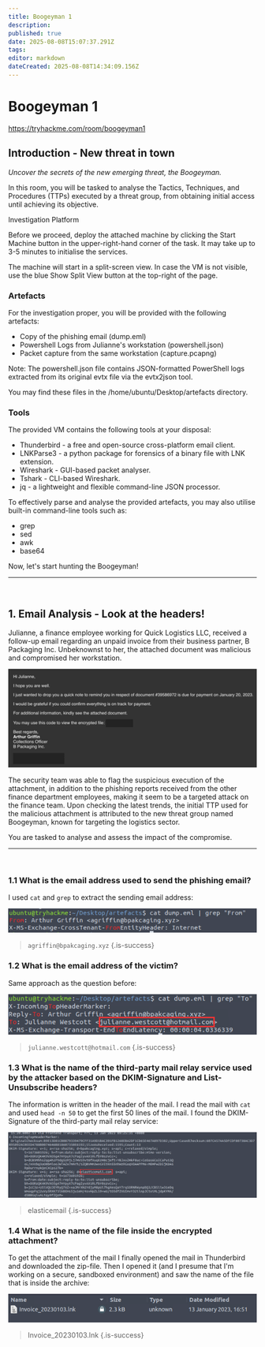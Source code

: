 ```yaml
---
title: Boogeyman 1
description: 
published: true
date: 2025-08-08T15:07:37.291Z
tags: 
editor: markdown
dateCreated: 2025-08-08T14:34:09.156Z
---
```


# Boogeyman 1

https://tryhackme.com/room/boogeyman1

## Introduction - New threat in town

*Uncover the secrets of the new emerging threat, the Boogeyman.*

In this room, you will be tasked to analyse the Tactics, Techniques, and Procedures (TTPs) executed by a threat group, from obtaining initial access until achieving its objective. 

Investigation Platform

Before we proceed, deploy the attached machine by clicking the Start Machine button in the upper-right-hand corner of the task. It may take up to 3-5 minutes to initialise the services.

The machine will start in a split-screen view. In case the VM is not visible, use the blue Show Split View button at the top-right of the page.

### Artefacts

For the investigation proper, you will be provided with the following artefacts:

- Copy of the phishing email (dump.eml)
- Powershell Logs from Julianne's workstation (powershell.json)
- Packet capture from the same workstation (capture.pcapng)

Note: The powershell.json file contains JSON-formatted PowerShell logs extracted from its original evtx file via the evtx2json tool.

You may find these files in the /home/ubuntu/Desktop/artefacts directory.

### Tools

The provided VM contains the following tools at your disposal:

- Thunderbird - a free and open-source cross-platform email client.
- LNKParse3 - a python package for forensics of a binary file with LNK extension.
- Wireshark - GUI-based packet analyser.
- Tshark - CLI-based Wireshark. 
- jq - a lightweight and flexible command-line JSON processor.

To effectively parse and analyse the provided artefacts, you may also utilise built-in command-line tools such as:

- grep
- sed
- awk
- base64

Now, let's start hunting the Boogeyman!

---
<br>

## 1. Email Analysis - Look at the headers!

Julianne, a finance employee working for Quick Logistics LLC, received a follow-up email regarding an unpaid invoice from their business partner, B Packaging Inc. Unbeknownst to her, the attached document was malicious and compromised her workstation.

![0_1.png](/thm/challenges/boogeyman_1/0_1.png)

The security team was able to flag the suspicious execution of the attachment, in addition to the phishing reports received from the other finance department employees, making it seem to be a targeted attack on the finance team. Upon checking the latest trends, the initial TTP used for the malicious attachment is attributed to the new threat group named Boogeyman, known for targeting the logistics sector.

You are tasked to analyse and assess the impact of the compromise.

---
<br>

### 1.1 What is the email address used to send the phishing email?

I used `cat` and `grep` to extract the sending email address:

![1_1.png](/thm/challenges/boogeyman_1/1_1.png)

> `agriffin@bpakcaging.xyz`
{.is-success}

### 1.2 What is the email address of the victim?

Same approach as the question before:

![2_1.png](/thm/challenges/boogeyman_1/2_1.png)

> `julianne.westcott@hotmail.com`
{.is-success}

### 1.3 What is the name of the third-party mail relay service used by the attacker based on the DKIM-Signature and List-Unsubscribe headers?

The information is written in the header of the mail. I read the mail with `cat` and used `head -n 50` to get the first 50 lines of the mail. I found the DKIM-Signature of the third-party mail relay service:

![3_1.png](/thm/challenges/boogeyman_1/3_1.png)

> elasticemail
{.is-success}

### 1.4 What is the name of the file inside the encrypted attachment?

To get the attachment of the mail I finally opened the mail in Thunderbird and downloaded the zip-file. Then I opened it (and I presume that I'm working on a secure, sandboxed environment) and saw the name of the file that is inside the archive: 

![4_1.png](/thm/challenges/boogeyman_1/4_1.png)

> Invoice_20230103.lnk
{.is-success}
